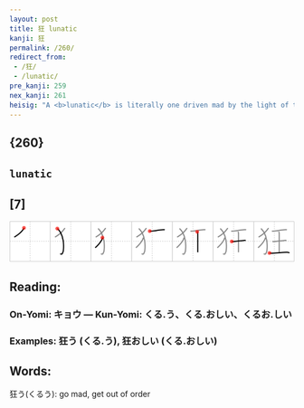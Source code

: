 ```yaml
---
layout: post
title: 狂 lunatic
kanji: 狂
permalink: /260/
redirect_from:
 - /狂/
 - /lunatic/
pre_kanji: 259
nex_kanji: 261
heisig: "A <b>lunatic</b> is literally one driven mad by the light of the moon, and the most famous of the &quot;<b>looneys</b>&quot; are the legendary lycanthropes or &quot;wolfmen.&quot; Sometimes the transformation is only a temporary phenomenon, sometimes it is permanent. In the latter case, the poor chap takes off on all fours to live with the beasts. To remember this kanji, imagine one of these lycanthropes going <b>looney</b> and setting himself up as <i>king</i> of a <i>pack of wild dogs</i> that roams about and terrorizes innocent suburban communities."
---
```


## {260}

## `lunatic`

## [7]

<div class="stroke"><img src="../images/E78B82.png" /></div>

## Reading:

### On-Yomi: キョウ &mdash; Kun-Yomi: くる.う、くる.おしい、くるお.しい

### Examples: 狂う (くる.う), 狂おしい (くる.おしい)

## Words:

狂う(くるう): go mad, get out of order
